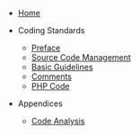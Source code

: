 - [Home](#/manual/en-US/coding-standards/home.md)
- Coding Standards
    - [Preface](#/manual/en-US/coding-standards/chapters/preface.md)
    - [Source Code Management](#/manual/en-US/coding-standards/chapters/source-code-management.md)
    - [Basic Guidelines](#/manual/en-US/coding-standards/chapters/basic-guidelines.md)
    - [Comments](#/manual/en-US/coding-standards/chapters/comments.md)
    - [PHP Code](#/manual/en-US/coding-standards/chapters/php.md)

- Appendices
    - [Code Analysis](#/manual/en-US/appendices/analysis.md)

